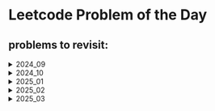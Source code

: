 # Leetcode Problem of the Day

## problems to revisit:

<details>
<summary>2024_09</summary>

|date|problem|link|revisited|
|:--|:-----|:---|:-------:|
|28|641|[Design Circular Deque](https://leetcode.com/problems/design-circular-deque/)|&cross;|
| | | | | 

</details>

<details>
<summary>2024_10</summary>

|date|problem|link|revisited|
|:--|:-----|:---|:-------:|
|12|641|[divide intervals into min no. of groups](https://leetcode.com/problems/divide-intervals-into-minimum-number-of-groups/description/)|&cross;|
|15 |2938 |[Separate Black and White Balls](https://leetcode.com/problems/separate-black-and-white-balls/description/?envType=daily-question&envId=2024-10-15) | &dash;| 
|16|1405|[Longest Happy String](https://leetcode.com/problems/longest-happy-string/description/) |&cross;|
|17|670|[Maximum Swap](https://leetcode.com/problems/maximum-swap/?envType=daily-question&envId=2024-10-17) |&cross;|

</details>

<details>
<summary>2025_01</summary>

|date|problem|link|topics|revisited|remarks|
|:--|:-----|:---|:-----:|:-------:|:------:|
|01|1422|[Maximum Score After Splitting a String](https://leetcode.com/problems/maximum-score-after-splitting-a-string/description/)| |&cross;| |
|02|2559|[Count Vowel Strings in Ranges](https://leetcode.com/problems/count-vowel-strings-in-ranges/?envType=daily-question&envId=2025-01-02)| |&cross;| |
|03|2270|[Number of Ways to Split Array](https://leetcode.com/problems/number-of-ways-to-split-array/?envType=daily-question&envId=2025-01-03)| |&cross;| |
|04|1930|[Unique Length-3 Palindromic Subsequences](https://leetcode.com/problems/unique-length-3-palindromic-subsequences/?envType=daily-question&envId=2025-01-04)| |&cross;|
|05|2381|[2381. Shifting Letters II](https://leetcode.com/problems/shifting-letters-ii/description/?envType=daily-question&envId=2025-01-05)| |&cross;| |
|06|1769|[1769. Minimum Number of Operations to Move All Balls to Each Box](https://leetcode.com/problems/minimum-number-of-operations-to-move-all-balls-to-each-box/?envType=daily-question&envId=2025-01-06)| |&cross;| retry atleast once.|
|07|1408|[1408. String Matching in an Array](https://leetcode.com/problems/string-matching-in-an-array/?envType=daily-question&envId=2025-01-07)|string, kmp|&cross;| solved using brute force. optimise using kmp|
|08|3042|[3042. Count Prefix and Suffix Pairs I](https://leetcode.com/problems/count-prefix-and-suffix-pairs-i/?envType=daily-question&envId=2025-01-08)|string, Trie|&cross;| solved using brute force. optimization needed|
|09|2185|[2185. Counting Words With a Given Prefix](https://leetcode.com/problems/counting-words-with-a-given-prefix/?envType=daily-question&envId=2025-01-09)|string, pattern matching|&cross;| solved using brute force. explore optimization|
|10|916|[916. Word Subsets](https://leetcode.com/problems/word-subsets/?envType=daily-question&envId=2025-01-10)|string, pattern matching|&cross;| solved but explore optimization|
|11|1400|[1400. Construct K Palindrome Strings](https://leetcode.com/problems/construct-k-palindrome-strings/?envType=daily-question&envId=2025-01-11)|string, map, greedy|&cross;| intution didn't came naturally, problem thik se samjha nhi tha.|
|12|2116|[2116. Check if a Parentheses String Can Be Valid](https://leetcode.com/problems/check-if-a-parentheses-string-can-be-valid/?envType=daily-question&envId=2025-01-12)|string, stack, greedy|&cross;| almost ho gya tha khudse.|
|13|2116|[3223. Minimum Length of String After Operations](https://leetcode.com/problems/minimum-length-of-string-after-operations/?envType=daily-question&envId=2025-01-13)|string, logical|&cross;|good easy question|
|14|2657|[2657. Find the Prefix Common Array of Two Arrays](https://leetcode.com/problems/find-the-prefix-common-array-of-two-arrays/?envType=daily-question&envId=2025-01-14)|array, hashtable, bit manipulation|&cross;|good easy practice problem|
|15|2429|[2429. Minimize XOR](https://leetcode.com/problems/minimize-xor/?envType=daily-question&envId=2025-01-15)|bit manipulation|&cross;|bit manipulation padhna padega|
|16|2425|[2425. Bitwise XOR of All Pairings](https://leetcode.com/problems/bitwise-xor-of-all-pairings/)|bit manipulation|&cross;|ho gya tha mujhse but bit manipulation padhna padega|
|17|2683|[2683. Neighboring Bitwise XOR](https://leetcode.com/problems/neighboring-bitwise-xor/?envType=daily-question&envId=2025-01-17)|bit manipulation|&cross;|tha easy question par hua nhi mujhse|
|18|1368|[1368. Minimum Cost to Make at Least One Valid Path in a Grid](https://leetcode.com/problems/minimum-cost-to-make-at-least-one-valid-path-in-a-grid/?envType=daily-question&envId=2025-01-18)|2d-array, bfs, shortest path, heap(priority queue), graph, matrix|&cross;|zero idea bas copy paste kiya hai|
|19|407|[407. Trapping Rain Water II](https://leetcode.com/problems/trapping-rain-water-ii/?envType=daily-question&envId=2025-01-19)|heap, priority queue, matrix|&cross;|zero idea bas copy paste kiya hai|
|20|2661|[2661. First Completely Painted Row or Column](https://leetcode.com/problems/first-completely-painted-row-or-column/?envType=daily-question&envId=2025-01-20)|array, hashing, matrix|&cross;|was a easy one, karne ka mann nhi kiya to approach dekha and coded myself|
|21|2017|[2017. Grid Game](https://leetcode.com/problems/grid-game/?envType=daily-question&envId=2025-01-21)|array, matrix|&cross;|was a easy one, khud karna chaiye tha...|
|22|1765|[1765. Map of Highest Peak](https://leetcode.com/problems/map-of-highest-peak/?envType=daily-question&envId=2025-01-22)|array, matrix, graph, multi-source-BFS|&cross;|graph is another topic jo karna hai|
|23|1267|[1267. Count Servers that Communicate](https://leetcode.com/problems/count-servers-that-communicate/?envType=daily-question&envId=2025-01-23)|array, matrix, graph, bfs, dfs|&cross;|graph is another topic jo karna hai, easy tha aaj ka problem thode aur effort marta to ho jaata|
|25|2948|[2948. Make Lexicographically Smallest Array by Swapping Elements](https://leetcode.com/problems/make-lexicographically-smallest-array-by-swapping-elements/?envType=daily-question&envId=2025-01-25)|array, sorting, hashing|&cross;|achha question tha, was on the right track but hua nhi|
|26|2127|[2127. Maximum Employees to Be Invited to a Meeting](https://leetcode.com/problems/maximum-employees-to-be-invited-to-a-meeting/?envType=daily-question&envId=2025-01-26)|bfs, graph|&cross;|graph ka bohot hi hard question, please revisit this once graph padh lo|
|26|1462|[1462. Course Schedule IV](https://leetcode.com/problems/course-schedule-iv/?envType=daily-question&envId=2025-01-27)|bfs, graph|&cross;|graph padh le be|

</details>
<details>
<summary>2025_02</summary>

|date|link|topics|Mark for revision|revised on|remarks|
|:--|:---|:-----:|:-------:|:----:|:------:|
|01|[3151. Special Array I](https://leetcode.com/problems/special-array-i/?envType=daily-question&envId=2025-02-01)|arrays|&cross;|&cross;|easy array question|
|02|[1752. Check if Array Is Sorted and Rotated](https://leetcode.com/problems/check-if-array-is-sorted-and-rotated/?envType=daily-question&envId=2025-02-02)|arrays|&cross;|&cross;|easy array question|
|03|[3105. Longest Strictly Increasing or Strictly Decreasing Subarray](https://leetcode.com/problems/longest-strictly-increasing-or-strictly-decreasing-subarray/?envType=daily-question&envId=2025-02-03)|arrays|&cross;|&cross;|easy array question|
|04|[1800. Maximum Ascending Subarray Sum](https://leetcode.com/problems/maximum-ascending-subarray-sum/?envType=daily-question&envId=2025-02-04)|arrays|&cross;|&cross;|easy array question|
|06|[1726. Tuple with Same Product](https://leetcode.com/problems/tuple-with-same-product/)|arrays, hashing, counting|&cross;|&cross;| good practice problem|
|07|[3160. Find the Number of Distinct Colors Among the Balls](https://leetcode.com/problems/find-the-number-of-distinct-colors-among-the-balls/?envType=daily-question&envId=2025-02-07)|arrays, hashing, counting|&cross;|&cross;| good practice problem|
|08|[2349. Design a Number Container System](https://leetcode.com/problems/design-a-number-container-system/?envType=daily-question&envId=2025-02-08)|arrays, hashing, counting|&cross;|&cross;| good practice problem|
|09|[2364. Count Number of Bad Pairs](https://leetcode.com/problems/count-number-of-bad-pairs/?envType=daily-question&envId=2025-02-09)|array, hashing, counting|&cross;|&cross;| good practice problem|
|10|[3174. Clear Digits](https://leetcode.com/problems/clear-digits/description/?envType=daily-question&envId=2025-02-10)|string|&cross;|&cross;|easy string problem|


</details>
<details>
<summary>2025_03</summary>

|date|link|topics|Difficulty|Mark for revision|revised on|remarks|
|:--|:---|:-----:|:----:|:-------:|:----:|:------:|
|09|[3208. Alternating Groups II](https://leetcode.com/problems/alternating-groups-ii/?envType=daily-question&envId=2025-03-09)|arrays, circular array, sliding window|medium|&cross;|&cross;|decent problem did it on my own|
|15|[2560. House Robber IV](https://leetcode.com/problems/house-robber-iv/?envType=daily-question&envId=2025-03-15)|binary search on answers|medium|&check;|&cross;|had to see solution|
|16|[2594. Minimum Time to Repair Cars](https://leetcode.com/problems/minimum-time-to-repair-cars/?envType=daily-question&envId=2025-03-16)|binary search on answers|medium|&cross;|&cross;|kar liya khud se|
|17|[2206. Divide Array Into Equal Pairs](https://leetcode.com/problems/divide-array-into-equal-pairs/?envType=daily-question&envId=2025-03-17)|hashing, array|easy|&cross;|&cross;|easy one|
|18|[2401. Longest Nice Subarray](https://leetcode.com/problems/longest-nice-subarray/?envType=daily-question&envId=2025-03-18)|sliding window, bit manipulation, hashing, array|medium|&cross;|&cross;|good problem ho gya but struggle kiya kaffi|
|19|[3191. Minimum Operations to Make Binary Array Elements Equal to One I](https://leetcode.com/problems/minimum-operations-to-make-binary-array-elements-equal-to-one-i/?envType=daily-question&envId=2025-03-19)|sliding window, bit manipulation|easy|&cross;|&cross;|easy one|

</details>
